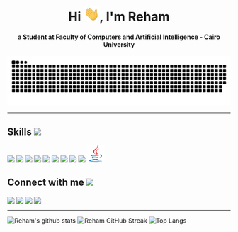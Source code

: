 <div align="center">
<h1 align="center">Hi <img width="35" src="https://github.com/1999AZZAR/1999AZZAR/blob/main/resources/img/waving.gif">, I'm Reham</h1>
<h4 align="center">a Student at Faculty of Computers and Artificial Intelligence - Cairo University
</div>

<div align="center">
  <a href="https://1999azzar.github.io/1999AZZAR/">
  <img  src="https://github.com/1999AZZAR/1999AZZAR/blob/main/resources/img/grid-snake.svg"
       alt="snake" /></a>
</div>

-----
<h2> Skills <img src = "https://media2.giphy.com/media/QssGEmpkyEOhBCb7e1/giphy.gif?cid=ecf05e47a0n3gi1bfqntqmob8g9aid1oyj2wr3ds3mg700bl&rid=giphy.gif" width = 32px> </h2>
  <p>
<img width ='32px' src ='https://raw.githubusercontent.com/rahulbanerjee26/githubAboutMeGenerator/main/icons/python.svg'> 
<img width ='32px' src ='https://raw.githubusercontent.com/rahulbanerjee26/githubAboutMeGenerator/main/icons/javascript.svg'> 
<img width ='32px' src ='https://raw.githubusercontent.com/rahulbanerjee26/githubAboutMeGenerator/main/icons/c.svg'>
<img width ='32px' src ='https://raw.githubusercontent.com/rahulbanerjee26/githubAboutMeGenerator/main/icons/cpp.svg'>
<img width ='32px' src ='https://raw.githubusercontent.com/rahulbanerjee26/githubAboutMeGenerator/main/icons/mysql.svg'> 
<img width ='32px' src ='https://raw.githubusercontent.com/rahulbanerjee26/githubAboutMeGenerator/main/icons/css.svg'> 
<img width ='32px' src ='https://raw.githubusercontent.com/rahulbanerjee26/githubAboutMeGenerator/main/icons/html.svg'>
<img width ='32px' src ='https://cdn.worldvectorlogo.com/logos/django.svg'>
<img width ='32px' src ='https://raw.githubusercontent.com/rahulbanerjee26/githubAboutMeGenerator/main/icons/csharp.svg'> 
<img width ='40px' src ='https://raw.githubusercontent.com/devicons/devicon/master/icons/java/java-original.svg'> 

  </p>
  
  <h2> Connect with me <img src='https://raw.githubusercontent.com/ShahriarShafin/ShahriarShafin/main/Assets/handshake.gif' width="100px"> </h2>
<a href = 'https://www.linkedin.com/in/reham-rashad-a6b838206'> <img width = '32px' align= 'center' src="https://raw.githubusercontent.com/rahulbanerjee26/githubAboutMeGenerator/main/icons/linked-in-alt.svg"/></a> 
<a href = 'https://twitter.com/RehamzZ21'> <img width = '32px' align= 'center' src="https://raw.githubusercontent.com/rahulbanerjee26/githubAboutMeGenerator/main/icons/twitter.svg"/></a> 
<a href="https://codeforces.com/profile/REHAMr" ><img width = '40px' align= 'center'
src="https://raw.githubusercontent.com/rahuldkjain/github-profile-readme-generator/master/src/images/icons/Social/codeforces.svg"  /></a>
<a href="mailto:rehamrashad999@gmail.com">
<img width = '40px' align= 'center' src="https://upload.wikimedia.org/wikipedia/commons/7/7e/Gmail_icon_%282020%29.svg" /></a>

-----
  
![Reham's github stats](https://github-readme-stats.vercel.app/api?username=rehamrashad&show_icons=true&theme=tokyonight) ![Reham GitHub Streak](https://github-readme-streak-stats.herokuapp.com/?user=rehamrashad&theme=tokyonight)
![Top Langs](https://github-readme-stats.vercel.app/api/top-langs/?username=Aditya664&theme=tokyonight)
